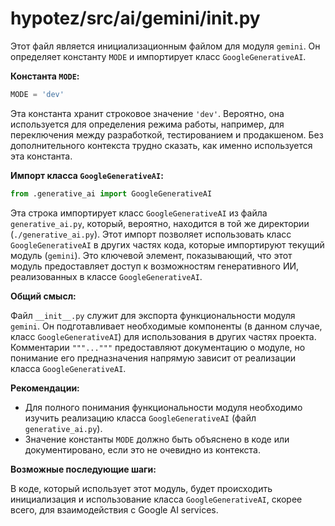 # hypotez/src/ai/gemini/__init__.py

Этот файл является инициализационным файлом для модуля `gemini`. Он определяет константу `MODE` и импортирует класс `GoogleGenerativeAI`.

**Константа `MODE`:**

```python
MODE = 'dev'
```

Эта константа хранит строковое значение `'dev'`.  Вероятно, она используется для определения режима работы, например, для переключения между разработкой, тестированием и продакшеном.  Без дополнительного контекста трудно сказать, как именно используется эта константа.

**Импорт класса `GoogleGenerativeAI`:**

```python
from .generative_ai import GoogleGenerativeAI
```

Эта строка импортирует класс `GoogleGenerativeAI` из файла `generative_ai.py`, который, вероятно, находится в той же директории (`./generative_ai.py`). Этот импорт позволяет использовать класс `GoogleGenerativeAI` в других частях кода, которые импортируют текущий модуль (`gemini`).  Это ключевой элемент, показывающий, что этот модуль предоставляет доступ к возможностям генеративного ИИ, реализованных в классе `GoogleGenerativeAI`.

**Общий смысл:**

Файл `__init__.py` служит для экспорта функциональности модуля `gemini`.  Он подготавливает необходимые компоненты (в данном случае, класс `GoogleGenerativeAI`) для использования в других частях проекта.  Комментарии `"""..."""` предоставляют документацию о модуле, но  понимание его предназначения напрямую зависит от реализации класса `GoogleGenerativeAI`.


**Рекомендации:**

*   Для полного понимания функциональности модуля необходимо изучить реализацию класса `GoogleGenerativeAI` (файл `generative_ai.py`).
*   Значение константы `MODE` должно быть объяснено в коде или документировано, если это не очевидно из контекста.


**Возможные последующие шаги:**

В коде, который использует этот модуль,  будет происходить инициализация и использование класса `GoogleGenerativeAI`, скорее всего, для взаимодействия с Google AI services.